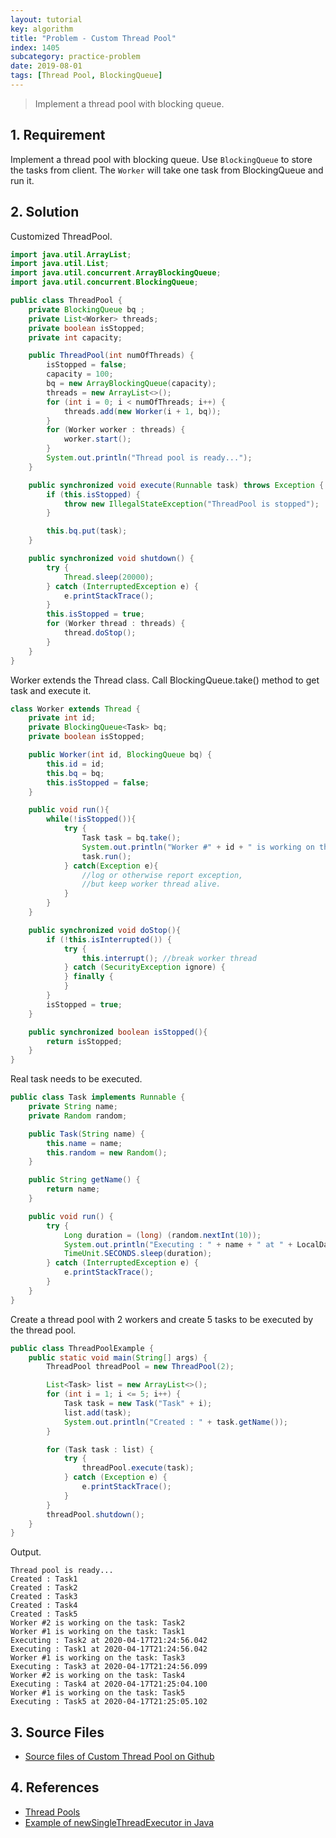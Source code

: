 ```yaml
---
layout: tutorial
key: algorithm
title: "Problem - Custom Thread Pool"
index: 1405
subcategory: practice-problem
date: 2019-08-01
tags: [Thread Pool, BlockingQueue]
---
```


> Implement a thread pool with blocking queue.

## 1. Requirement
Implement a thread pool with blocking queue. Use `BlockingQueue` to store the tasks from client. The `Worker` will take one task from BlockingQueue and run it.

## 2. Solution
Customized ThreadPool.
```java
import java.util.ArrayList;
import java.util.List;
import java.util.concurrent.ArrayBlockingQueue;
import java.util.concurrent.BlockingQueue;

public class ThreadPool {
    private BlockingQueue bq ;
    private List<Worker> threads;
    private boolean isStopped;
    private int capacity;

    public ThreadPool(int numOfThreads) {
        isStopped = false;
        capacity = 100;
        bq = new ArrayBlockingQueue(capacity);
        threads = new ArrayList<>();
        for (int i = 0; i < numOfThreads; i++) {
            threads.add(new Worker(i + 1, bq));
        }
        for (Worker worker : threads) {
            worker.start();
        }
        System.out.println("Thread pool is ready...");
    }

    public synchronized void execute(Runnable task) throws Exception {
        if (this.isStopped) {
            throw new IllegalStateException("ThreadPool is stopped");
        }

        this.bq.put(task);
    }

    public synchronized void shutdown() {
        try {
            Thread.sleep(20000);
        } catch (InterruptedException e) {
            e.printStackTrace();
        }
        this.isStopped = true;
        for (Worker thread : threads) {
            thread.doStop();
        }
    }
}
```
Worker extends the Thread class. Call BlockingQueue.take() method to get task and execute it.
```java
class Worker extends Thread {
    private int id;
    private BlockingQueue<Task> bq;
    private boolean isStopped;

    public Worker(int id, BlockingQueue bq) {
        this.id = id;
        this.bq = bq;
        this.isStopped = false;
    }

    public void run(){
        while(!isStopped()){
            try {
                Task task = bq.take();
                System.out.println("Worker #" + id + " is working on the task: " + task.getName());
                task.run();
            } catch(Exception e){
                //log or otherwise report exception,
                //but keep worker thread alive.
            }
        }
    }

    public synchronized void doStop(){
        if (!this.isInterrupted()) {
            try {
                this.interrupt(); //break worker thread
            } catch (SecurityException ignore) {
            } finally {
            }
        }
        isStopped = true;
    }

    public synchronized boolean isStopped(){
        return isStopped;
    }
}
```
Real task needs to be executed.
```java
public class Task implements Runnable {
    private String name;
    private Random random;

    public Task(String name) {
        this.name = name;
        this.random = new Random();
    }

    public String getName() {
        return name;
    }

    public void run() {
        try {
            Long duration = (long) (random.nextInt(10));
            System.out.println("Executing : " + name + " at " + LocalDateTime.now().toString());
            TimeUnit.SECONDS.sleep(duration);
        } catch (InterruptedException e) {
            e.printStackTrace();
        }
    }
}
```
Create a thread pool with 2 workers and create 5 tasks to be executed by the thread pool.
```java
public class ThreadPoolExample {
    public static void main(String[] args) {
        ThreadPool threadPool = new ThreadPool(2);

        List<Task> list = new ArrayList<>();
        for (int i = 1; i <= 5; i++) {
            Task task = new Task("Task" + i);
            list.add(task);
            System.out.println("Created : " + task.getName());
        }

        for (Task task : list) {
            try {
                threadPool.execute(task);
            } catch (Exception e) {
                e.printStackTrace();
            }
        }
        threadPool.shutdown();
    }
}
```
Output.
```raw
Thread pool is ready...
Created : Task1
Created : Task2
Created : Task3
Created : Task4
Created : Task5
Worker #2 is working on the task: Task2
Worker #1 is working on the task: Task1
Executing : Task2 at 2020-04-17T21:24:56.042
Executing : Task1 at 2020-04-17T21:24:56.042
Worker #1 is working on the task: Task3
Executing : Task3 at 2020-04-17T21:24:56.099
Worker #2 is working on the task: Task4
Executing : Task4 at 2020-04-17T21:25:04.100
Worker #1 is working on the task: Task5
Executing : Task5 at 2020-04-17T21:25:05.102
```

## 3. Source Files
* [Source files of Custom Thread Pool on Github](https://github.com/jojozhuang/practice-problems/tree/master/thread-pool)

## 4. References
* [Thread Pools](http://tutorials.jenkov.com/java-concurrency/thread-pools.html)
* [Example of newSingleThreadExecutor in Java](https://www.concretepage.com/java/newsinglethreadexecutor_java)
